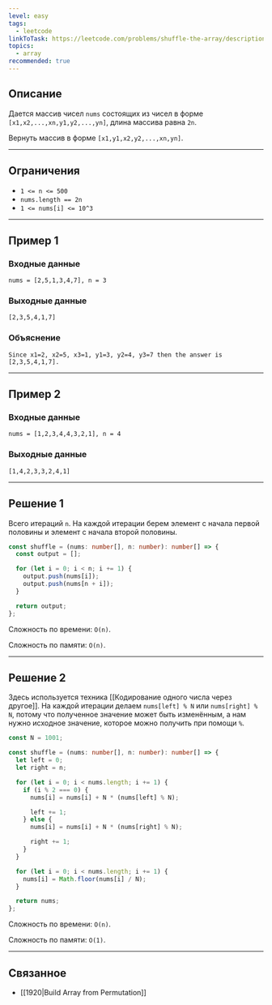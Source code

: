 ```yaml
---
level: easy
tags:
  - leetcode
linkToTask: https://leetcode.com/problems/shuffle-the-array/description/
topics:
  - array
recommended: true
---
```

## Описание

Дается массив чисел `nums` состоящих из чисел в форме `[x1,x2,...,xn,y1,y2,...,yn]`, длина массива равна `2n`.

Вернуть массив в форме `[x1,y1,x2,y2,...,xn,yn]`.

---
## Ограничения

- `1 <= n <= 500`
- `nums.length == 2n`
- `1 <= nums[i] <= 10^3`

---
## Пример 1

### Входные данные

```
nums = [2,5,1,3,4,7], n = 3
```
### Выходные данные

```
[2,3,5,4,1,7]
```
### Объяснение

```
Since x1=2, x2=5, x3=1, y1=3, y2=4, y3=7 then the answer is [2,3,5,4,1,7].
```

---
## Пример 2

### Входные данные

```
nums = [1,2,3,4,4,3,2,1], n = 4
```
### Выходные данные

```
[1,4,2,3,3,2,4,1]
```

---
## Решение 1

Всего итераций `n`. На каждой итерации берем элемент с начала первой половины и элемент с начала второй половины.

```typescript
const shuffle = (nums: number[], n: number): number[] => {
  const output = [];

  for (let i = 0; i < n; i += 1) {
    output.push(nums[i]);
    output.push(nums[n + i]);
  }

  return output;
};
```

Сложность по времени: `O(n)`.

Сложность по памяти: `O(n)`.

---
## Решение 2

Здесь используется техника [[Кодирование одного числа через другое]]. На каждой итерации делаем `nums[left] % N` или `nums[right] % N`, потому что полученное значение может быть изменённым, а нам нужно исходное значение, которое можно получить при помощи `%`.

```typescript
const N = 1001;

const shuffle = (nums: number[], n: number): number[] => {
  let left = 0;
  let right = n;

  for (let i = 0; i < nums.length; i += 1) {
    if (i % 2 === 0) {
      nums[i] = nums[i] + N * (nums[left] % N);

      left += 1;
    } else {
      nums[i] = nums[i] + N * (nums[right] % N);

      right += 1;
    }
  }

  for (let i = 0; i < nums.length; i += 1) {
    nums[i] = Math.floor(nums[i] / N);
  }

  return nums;
};
```

Сложность по времени: `O(n)`.

Сложность по памяти: `O(1)`.

---
## Связанное

- [[1920|Build Array from Permutation]]